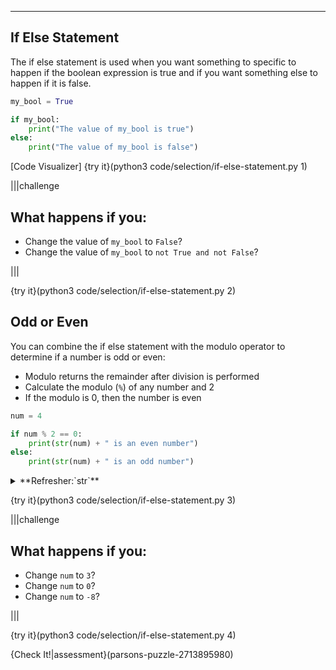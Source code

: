 ----------

## If Else Statement

The if else statement is used when you want something to specific to happen if the boolean expression is true and if you want something else to happen if it is false. 

```python
my_bool = True

if my_bool:
    print("The value of my_bool is true")
else:
    print("The value of my_bool is false")
```

[Code Visualizer]
{try it}(python3 code/selection/if-else-statement.py 1)

|||challenge
## What happens if you:
* Change the value of `my_bool` to `False`?
* Change the value of `my_bool` to `not True and not False`?

|||

{try it}(python3 code/selection/if-else-statement.py 2)

## Odd or Even

You can combine the if else statement with the modulo operator to determine if a number is odd or even:

* Modulo returns the remainder after division is performed
* Calculate the modulo (`%`) of any number and 2
* If the modulo is 0, then the number is even

```python
num = 4

if num % 2 == 0:
    print(str(num) + " is an even number")
else:
    print(str(num) + " is an odd number")
```

<details><summary>**Refresher:`str`**</summary>The `str` function is used to convert (also called type casting) the value of `num` into a string so that it can be joined (concatenated) with the other string.</details>

{try it}(python3 code/selection/if-else-statement.py 3)

|||challenge
## What happens if you:
* Change `num` to `3`?
* Change `num` to `0`?
* Change `num` to `-8`? 

|||

{try it}(python3 code/selection/if-else-statement.py 4)

{Check It!|assessment}(parsons-puzzle-2713895980)

